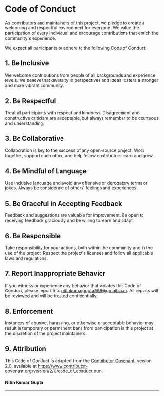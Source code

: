 
# Code of Conduct

As contributors and maintainers of this project, we pledge to create a welcoming and respectful environment for everyone. We value the participation of every individual and encourage contributions that enrich the community's experience.

We expect all participants to adhere to the following Code of Conduct:

## 1. Be Inclusive

We welcome contributions from people of all backgrounds and experience levels. We believe that diversity in perspectives and ideas fosters a stronger and more vibrant community.

## 2. Be Respectful

Treat all participants with respect and kindness. Disagreement and constructive criticism are acceptable, but always remember to be courteous and understanding.

## 3. Be Collaborative

Collaboration is key to the success of any open-source project. Work together, support each other, and help fellow contributors learn and grow.

## 4. Be Mindful of Language

Use inclusive language and avoid any offensive or derogatory terms or jokes. Always be considerate of others' feelings and experiences.

## 5. Be Graceful in Accepting Feedback

Feedback and suggestions are valuable for improvement. Be open to receiving feedback graciously and be willing to learn and adapt.

## 6. Be Responsible

Take responsibility for your actions, both within the community and in the use of the project. Respect the project's licenses and follow all applicable laws and regulations.

## 7. Report Inappropriate Behavior

If you witness or experience any behavior that violates this Code of Conduct, please report it to [nitinkumargupta999@gmail.com](mailto:nitinkumargupta999@gmail.com). All reports will be reviewed and will be treated confidentially.

## 8. Enforcement

Instances of abusive, harassing, or otherwise unacceptable behavior may result in temporary or permanent bans from participation in this project at the discretion of the project maintainers.

## 9. Attribution

This Code of Conduct is adapted from the [Contributor Covenant](https://www.contributor-covenant.org), version 2.0, available at https://www.contributor-covenant.org/version/2/0/code_of_conduct.html.

#### Nitin Kumar Gupta
---
